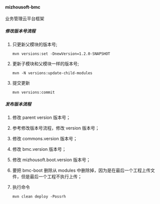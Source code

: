 #### mizhousoft-bmc
业务管理云平台框架

#####  修改版本号流程

1.  只更新父模块的版本号;
	```shell
	mvn versions:set -DnewVersion=1.2.0-SNAPSHOT
	```
2.  更新子模块和父模块一样的版本号;
	```shell
	mvn -N versions:update-child-modules
	```
3.  提交更新
	```shell
	mvn versions:commit
	```

#####  发布版本流程

1. 修改 parent version 版本号；

2. 参考修改版本号流程，修改 version 版本号；

3. 修改 commons.version 版本号； 

4. 修改 bmc.version 版本号； 

5. 修改 mizhousoft.boot.version 版本号； 

6. 要把 bmc-boot 删除从 modules 中删除掉，因为是在最后一个工程上传文件，但是最后一个工程不执行上传；

7. 执行命令
	```shell
	mvn clean deploy -Possrh
	```
